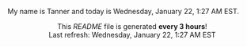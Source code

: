 My name is Tanner and today is Wednesday, January 22, 1:27 AM EST.

<p align="center">This <i>README</i> file is generated <b>every 3 hours</b>!</br>Last refresh: Wednesday, January 22, 1:27 AM EST<br /></p>
